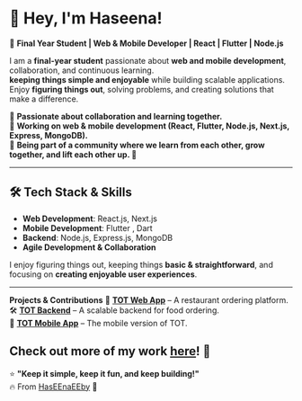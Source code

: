 # 👋 Hey, I'm Haseena!

🚀 **Final Year Student | Web & Mobile Developer | React | Flutter | Node.js**

I am a **final-year student** passionate about **web and mobile development**, collaboration, and continuous learning.  
**keeping things simple and enjoyable** while building scalable applications.  
Enjoy **figuring things out**, solving problems, and creating solutions that make a difference.  

🔹 **Passionate about collaboration and learning together.**  
🔹 **Working on web & mobile development (React, Flutter, Node.js, Next.js, Express, MongoDB).**  
🔹 **Being part of a community where we learn from each other, grow together, and lift each other up. 🚀**  

---

## 🛠️ **Tech Stack & Skills**
-  **Web Development**: React.js, Next.js  
-  **Mobile Development**: Flutter , Dart 
-  **Backend**: Node.js, Express.js, MongoDB  
-  **Agile Development & Collaboration**  

I enjoy figuring things out, keeping things **basic & straightforward**, and focusing on **creating enjoyable user experiences**.

---

**Projects & Contributions**
🌟 **[TOT Web App](https://github.com/HasEEnaEEby/TOT-Web-Application)** – A restaurant ordering platform.  
🛠️ **[TOT Backend](https://github.com/HasEEnaEEby/TOT-Application-Backend)** – A scalable backend for food ordering.  
📱 **[TOT Mobile App](https://github.com/HasEEnaEEby/tottouchordertastemobileapplication)** – The mobile version of TOT.

Check out more of my work **[here](https://github.com/HasEEnaEEby?tab=repositories)!** 🚀
---

⭐ **"Keep it simple, keep it fun, and keep building!"**  
🔥 From [HasEEnaEEby](https://github.com/HasEEnaEEby) 🚀  
